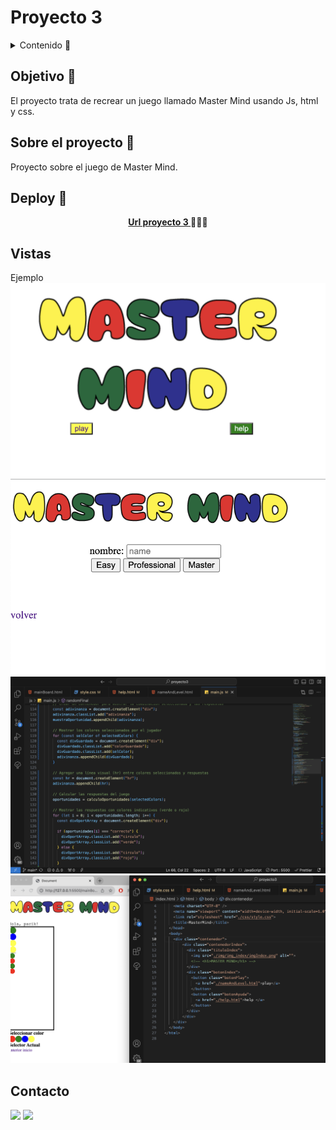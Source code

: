 # Proyecto 3

<details>
  <summary>Contenido 📝</summary>
  <ol>
    <li><a href="#objetivo-🎯">Objetivo</a></li>
    <li><a href="#sobre-el-proyecto-🔎">Sobre el proyecto</a></li>
    <li><a href="#deploy-🚀">Deploy</a></li>
    <li><a href="#vistas">Vistas</a></li>
    <li><a href="#contacto">Contacto</a></li>
  </ol>
</details>

## Objetivo 🎯

El proyecto trata de recrear un juego llamado Master Mind usando Js, html y css.

## Sobre el proyecto 🔎

Proyecto sobre el juego de Master Mind.

## Deploy 🚀

<div align="center">
    <a href="https://p421k.github.io/proyecto3/"><strong>Url proyecto 3 </strong></a>🚀🚀🚀
</div>

## Vistas

Ejemplo
<img src="/img/img_pantallas/imgPantalla1.png">
<img src="/img/img_pantallas/imgPantalla2.png">
<img src="/img/img_pantallas/imgPantalla3.png">
<img src="/img/img_pantallas/imgPantalla4.png">

## Contacto

<a href = "parik4@gmail.com"><img src="https://img.shields.io/badge/Gmail-C6362C?style=for-the-badge&logo=gmail&logoColor=white" target="_blank"></a>
<a href="https://www.linkedin.com/in/linkedinUser/" target="_blank"><img src="https://img.shields.io/badge/-LinkedIn-%230077B5?style=for-the-badge&logo=linkedin&logoColor=white" target="_blank"></a>

</p>
